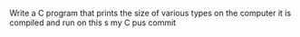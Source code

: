  Write a C program that prints the size of various types on the computer it is compiled and run on
 this s my C pus commit 
